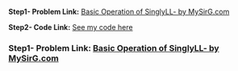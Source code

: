 **Step1- Problem Link:** [Basic Operation of SinglyLL- by MySirG.com](https://youtube.com/playlist?list=PL7ersPsTyYt2gskM6IKhsHaI5EtJlkNog)

**Step2- Code Link:** [See my code here](https://github.com/heyimvikash/DataStructures-And-Algorithms/blob/d93433f975fa2e8fa118056da4baaf2e448d3429/LinkList/1.%20Singly-LinkList/Basic%20Operations/SinglyLL.java)

<h3>Step1- Problem Link: <a href="https://youtube.com/playlist?list=PL7ersPsTyYt2gskM6IKhsHaI5EtJlkNog" target=_blank>Basic Operation of SinglyLL- by MySirG.com</a></h3>
